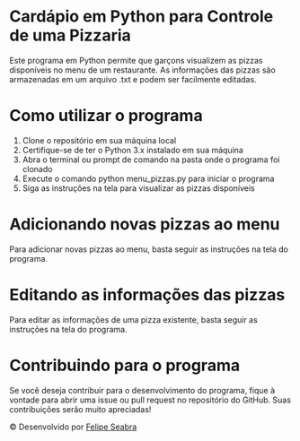 # Cardápio em Python para Controle de uma Pizzaria

Este programa em Python permite que garçons visualizem as pizzas disponíveis no menu de um restaurante. As informações das pizzas são armazenadas em um arquivo .txt e podem ser facilmente editadas.

# Como utilizar o programa

1. Clone o repositório em sua máquina local
2. Certifique-se de ter o Python 3.x instalado em sua máquina
3. Abra o terminal ou prompt de comando na pasta onde o programa foi clonado
4. Execute o comando python menu_pizzas.py para iniciar o programa
5. Siga as instruções na tela para visualizar as pizzas disponíveis

# Adicionando novas pizzas ao menu

Para adicionar novas pizzas ao menu, basta seguir as instruções na tela do programa.

# Editando as informações das pizzas

Para editar as informações de uma pizza existente, basta seguir as instruções na tela do programa.

# Contribuindo para o programa

Se você deseja contribuir para o desenvolvimento do programa, fique à vontade para abrir uma issue ou pull request no repositório do GitHub. Suas contribuições serão muito apreciadas!

© Desenvolvido por [Felipe Seabra](https://www.linkedin.com/in/felipe-seabra/) 